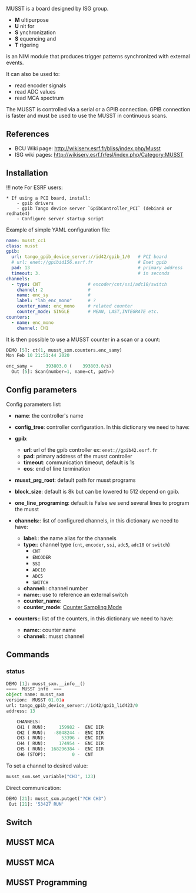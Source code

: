 
MUSST is a board designed by ISG group.

* **M** ultipurpose
* **U** nit for
* **S** ynchronization
* **S** equencing and
* **T** rigering

is an NIM module that produces trigger patterns synchronized with
external events.

It can also be used to:

* read encoder signals
* read ADC values
* read MCA spectrum

The MUSST is controlled via a serial or a GPIB connection. GPIB connection is
faster and must be used to use the MUSST in continuous scans.


## References

* BCU Wiki page: http://wikiserv.esrf.fr/bliss/index.php/Musst
* ISG wiki pages: http://wikiserv.esrf.fr/esl/index.php/Category:MUSST


## Installation

!!! note
    For ESRF users:

    * If using a PCI board, install:
        - gpib drivers
        - gpib Tango device server `GpibController_PCI` (debian8 or redhate4)
        - Configure server startup script

Example of simple YAML configuration file:

```yaml
name: musst_cc1
class: musst
gpib:
  url: tango_gpib_device_server://id42/gpib_1/0   # PCI board
  # url: enet://gpibid156.esrf.fr                 # Enet gpib
  pad: 13                                         # primary address
  timeout: 3.                                     # in seconds
channels:
  - type: CNT                  # encoder/cnt/ssi/adc10/switch
    channel: 2                 # 
    name: enc_sy               # 
    label: "lab_enc_mono"      # ?
    counter_name: enc_mono     # related counter
    counter_mode: SINGLE       # MEAN, LAST,INTEGRATE etc.
counters:
  - name: enc_mono
    channel: CH1
```


It is then possible to use a MUSST counter in a scan or a count:
```python
DEMO [5]: ct(1, musst_sxm.counters.enc_samy)
Mon Feb 10 21:51:44 2020

enc_samy =     393803.0 (    393803.0/s)
  Out [5]: Scan(number=1, name=ct, path=)
```



## Config parameters

Config parameters list:

* **name**: the controller's name
* **config_tree**: controller configuration. In this dictionary we need to have:

* **gpib**:
    - **url**: url of the gpib controller  ex: `enet://gpib42.esrf.fr`
    - **pad**: primary address of the musst controller
    - **timeout**: communication timeout, default is 1s
    - **eos**: end of line termination

* **musst_prg_root**: default path for musst programs
* **block_size**: default is 8k but can be lowered to 512 depend on gpib.
* **one_line_programing**: default is False we send several lines to program the musst
* **channels:**: list of configured channels, in this dictionary we need to have:
    * **label:**: the name alias for the channels
    * **type:**: channel type (`cnt`, `encoder`, `ssi`, `adc5`, `adc10` or `switch`)
        - `CNT`
        - `ENCODER`
        - `SSI`
        - `ADC10`
        - `ADC5`
        - `SWITCH`
    * **channel:**: channel number
    * **name:**: use to reference an external switch
    * **counter_name**:
    * **counter_mode**: [Counter Sampling Mode](dev_ct.md#sampling-counter-modes)

* **counters:**: list of the counters, in this dictionary we need to have:
    * **name:**: counter name
    * **channel:**: musst channel

## Commands

### status

```python
DEMO [1]: musst_sxm.__info__()
====  MUSST info  ===
object name: musst_sxm
version:  MUSST 01.01a
url: tango_gpib_device_server://id42/gpib_lid423/0
address: 13

    CHANNELS:
    CH1 ( RUN):     159982 -  ENC DIR
    CH2 ( RUN):   -8048244 -  ENC DIR
    CH3 ( RUN):      53396 -  ENC DIR
    CH4 ( RUN):     174954 -  ENC DIR
    CH5 ( RUN):  168296384 -  ENC DIR
    CH6 (STOP):          0 -  CNT
```

To set a channel to desired value:
```python
musst_sxm.set_variable("CH3", 123)
```

Direct communication:
```python
DEMO [21]: musst_sxm.putget("?CH CH3")
 Out [21]: '53427 RUN'
```


## Switch

## MUSST MCA

## MUSST MCA

## MUSST Programming

